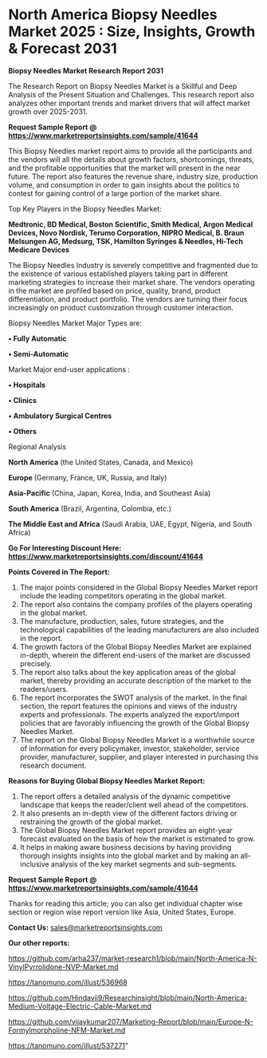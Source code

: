 # North America Biopsy Needles Market 2025 : Size, Insights, Growth & Forecast 2031

<strong>Biopsy Needles Market Research Report 2031</strong>

The Research Report on Biopsy Needles Market is a Skillful and Deep Analysis of the Present Situation and Challenges. This research report also analyzes other important trends and market drivers that will affect market growth over 2025-2031.

<strong>Request Sample Report @ <a href=https://www.marketreportsinsights.com/sample/41644>https://www.marketreportsinsights.com/sample/41644</a></strong>

This Biopsy Needles market report aims to provide all the participants and the vendors will all the details about growth factors, shortcomings, threats, and the profitable opportunities that the market will present in the near future. The report also features the revenue share, industry size, production volume, and consumption in order to gain insights about the politics to contest for gaining control of a large portion of the market share.

Top Key Players in the Biopsy Needles Market:

<strong>Medtronic, BD Medical, Boston Scientific, Smith Medical, Argon Medical Devices, Novo Nordisk, Terumo Corporation, NIPRO Medical, B. Braun Melsungen AG, Medsurg, TSK, Hamilton Syringes & Needles, Hi-Tech Medicare Devices</strong>

The Biopsy Needles Industry is severely competitive and fragmented due to the existence of various established players taking part in different marketing strategies to increase their market share. The vendors operating in the market are profiled based on price, quality, brand, product differentiation, and product portfolio. The vendors are turning their focus increasingly on product customization through customer interaction.

Biopsy Needles Market Major Types are:

<strong>•  Fully Automatic

•  Semi-Automatic</strong>

Market Major end-user applications :

<strong>•  Hospitals

•  Clinics

•  Ambulatory Surgical Centres

•  Others</strong>

Regional Analysis

</u><strong><b>North America</b></strong> (the United States, Canada, and Mexico)

<strong><b>Europe </b></strong>(Germany, France, UK, Russia, and Italy)

<strong><b>Asia-Pacific</b></strong> (China, Japan, Korea, India, and Southeast Asia)

<strong><b>South America</b></strong> (Brazil, Argentina, Colombia, etc.)

<strong><b>The Middle East and Africa</b></strong> (Saudi Arabia, UAE, Egypt, Nigeria, and South Africa)

<strong>Go For Interesting Discount Here: <a href=https://www.marketreportsinsights.com/discount/41644>https://www.marketreportsinsights.com/discount/41644</a></strong>

<strong>Points Covered in The Report:</strong>
<ol>
  <li>The major points considered in the Global Biopsy Needles Market report include the leading competitors operating in the global market.</li>
  <li>The report also contains the company profiles of the players operating in the global market.</li>
  <li>The manufacture, production, sales, future strategies, and the technological capabilities of the leading manufacturers are also included in the report.</li>
  <li>The growth factors of the Global Biopsy Needles Market are explained in-depth, wherein the different end-users of the market are discussed precisely.</li>
  <li>The report also talks about the key application areas of the global market, thereby providing an accurate description of the market to the readers/users.</li>
  <li>The report incorporates the SWOT analysis of the market. In the final section, the report features the opinions and views of the industry experts and professionals. The experts analyzed the export/import policies that are favorably influencing the growth of the Global Biopsy Needles Market.</li>
  <li>The report on the Global Biopsy Needles Market is a worthwhile source of information for every policymaker, investor, stakeholder, service provider, manufacturer, supplier, and player interested in purchasing this research document.</li>
</ol>
<strong>Reasons for Buying Global Biopsy Needles Market Report:</strong>

<ol>
  <li>The report offers a detailed analysis of the dynamic competitive landscape that keeps the reader/client well ahead of the competitors.</li>
  <li>It also presents an in-depth view of the different factors driving or restraining the growth of the global market.</li>
  <li>The Global Biopsy Needles Market report provides an eight-year forecast evaluated on the basis of how the market is estimated to grow.</li>
  <li>It helps in making aware business decisions by having providing thorough insights insights into the global market and by making an all-inclusive analysis of the key market segments and sub-segments.</li>
</ol>
<strong>Request Sample Report @ <a href=https://www.marketreportsinsights.com/sample/41644>https://www.marketreportsinsights.com/sample/41644</a></strong>


Thanks for reading this article; you can also get individual chapter wise section or region wise report version like Asia, United States, Europe.

<strong>Contact Us:</strong>
sales@marketreportsinsights.com

<strong>Our other reports:</strong>

<a href=https://github.com/arha237/market-research1/blob/main/North-America-N-VinylPyrrolidone-NVP-Market.md>https://github.com/arha237/market-research1/blob/main/North-America-N-VinylPyrrolidone-NVP-Market.md</a>

<a href=https://tanomuno.com/illust/536968>https://tanomuno.com/illust/536968</a>

<a href=https://github.com/Hindavii9/Researchinsight/blob/main/North-America-Medium-Voltage-Electric-Cable-Market.md>https://github.com/Hindavii9/Researchinsight/blob/main/North-America-Medium-Voltage-Electric-Cable-Market.md</a>

<a href=https://github.com/vijaykumar207/Marketing-Report/blob/main/Europe-N-Formylmorpholine-NFM-Market.md>https://github.com/vijaykumar207/Marketing-Report/blob/main/Europe-N-Formylmorpholine-NFM-Market.md</a>

<a href=https://tanomuno.com/illust/537271>https://tanomuno.com/illust/537271</a>"

